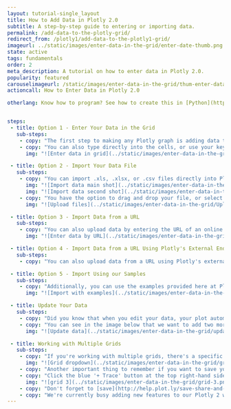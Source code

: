 ```yaml
---
layout: tutorial-single_layout
title: How to Add Data in Plotly 2.0
subtitle: A step-by-step guide to entering or importing data.
permalink: /add-data-to-the-plotly-grid/
redirect_from: /plotly1/add-data-to-the-plotly1-grid/
imageurl: ../static/images/enter-data-in-the-grid/enter-date-thumb.png
state: active
tags: fundamentals
order: 2
meta_description: A tutorial on how to enter data in Plotly 2.0.
popularity: featured
carouselimageurl: /static/images/enter-data-in-the-grid/thum-enter-data-in-the-grid.png
actioncall: How to Enter Data in Plotly 2.0

otherlang: Know how to program? See how to create this in [Python](https://plot.ly/python/plot-data-from-csv/) or [R](https://plot.ly/r/getting-started/).


steps:
 - title: Option 1 - Enter Your Data in the Grid
   sub-steps:
    - copy: "The first step to making any Plotly graph is adding data to the grid. You can type your data directly into the grid, or copy it from a spreadsheet and paste it in."
    - copy: "You can also type directly into the cells, or use your keyboard shortcuts to paste in clipboard content."
      img: "![Enter data in grid](../static/images/enter-data-in-the-grid/Enter_Data_in_Grid.png)"

 - title: Option 2 - Import Your Data File
   sub-steps:
    - copy: "You can import .xls, .xlsx, or .csv files directly into Plotly. Upload a file using the IMPORT DATA tab."
      img: "![Import data main shot](../static/images/enter-data-in-the-grid/Import_Data_Main_Shot.png)"
      img: "![Import data second shot](../static/images/enter-data-in-the-grid/import-data-tab.png)"
    - copy: "You have the option to drag and drop your file, or select “click to upload”."
      img: "![Upload files](../static/images/enter-data-in-the-grid/Upload_Files.png)"

 - title: Option 3 - Import Data from a URL
   sub-steps:
    - copy: "You can also upload data by entering the URL of an online data set. Please note we only support cdv and excel files at this time."
      img: "![Enter data by URL](../static/images/enter-data-in-the-grid/Import_Data_by_URL.png)"

 - title: Option 4 - Import Data from a URL Using Plotly's External Endpoint
   sub-steps:
    - copy: "You can also upload data from a URL using Plotly's external endpoint. Entering https://plot.ly/external/?url=YOUR_URL in your browser will open your data in Plotly's workspace. This method for uploading and parsing your data doesn't impose the same SSL restrictions that you may encounter with the above import method. For example, open this link to load data from [Plotly's dataset repo](https://raw.githubusercontent.com/plotly/datasets/master/2011_us_ag_exports.csv) into Plotly's online workspace:  [https://plot.ly/external/?url=https://raw.githubusercontent.com/plotly/datasets/master/2011_us_ag_exports.csv](https://plot.ly/external/?url=https://raw.githubusercontent.com/plotly/datasets/master/2011_us_ag_exports.csv)."

 - title: Option 5 - Import Using our Samples
   sub-steps:
    - copy: "Additionally, you can use the examples provided here at Plotly. Choose any of these to get started!"
      img: "![Import with examples](../static/images/enter-data-in-the-grid/Import_Using_Examples.png)"

 - title: Update Your Data
   sub-steps:
    - copy: "Did you know that when you edit your data, your plot automatically updates?"
    - copy: "You can see in the image below that we want to add two more rows of data, and we do so by typing directly in the grid. It's that simple!"
      img: "![Update data](../static/images/enter-data-in-the-grid/update-data.gif)"

 - title: Working with Multiple Grids
   sub-steps:
    - copy: "If you're working with multiple grids, there's a specific way to select your values. Let's say you have two grids open, each with their own dataset. Click on GRAPH, then 'Create'. When you select the X and Y values from their dropdown, select them under their specific grid (the grid label is grayed out). In the image below, you'll see that we've added values from Grid 2."
      img: "![Grid dropdown](../static/images/enter-data-in-the-grid/grid-2.png)"
    - copy: "Another important thing to remember if you want to save your plot with all your grids is that you must include data from each grid into a trace. If you miss this step, your saved plot will open with certain grids missing."
    - copy: "Click the blue '+ Trace' button at the top right-hand side of that panel; this will add another trace to your plot. Select the X and Y values using the data from another grid. Since we've already selected Grid 2 values, we'll now add them from Grid 3. Repeat these steps until you've added values from all your grids."
      img: "![grid 3](../static/images/enter-data-in-the-grid/grid-3.png)"
    - copy: "Don't forget to [save](http://help.plot.ly/save-share-and-export-in-plotly/) your plot and name your file!"
    - copy: "We're currently busy adding new features to our Plotly 2 workspace. At the moment, the option of deleting grids  isn't available. Both these features will be available in the near future, so check back soon!"
---
```

